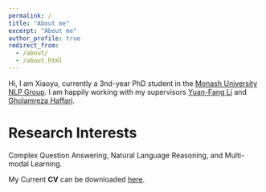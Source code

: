 ```yaml
---
permalink: /
title: "About me"
excerpt: "About me"
author_profile: true
redirect_from: 
  - /about/
  - /about.html
---
```


Hi, I am Xiaoyu, currently a 3nd-year PhD student in the [Monash University NLP Group](https://www.monash.edu/it/dsai/vision-language).
I am happily working with my supervisors [Yuan-Fang Li](https://users.monash.edu.au/~yli/) and [Gholamreza Haffari](https://users.monash.edu.au/~gholamrh/).

Research Interests
======
Complex Question Answering, Natural Language Reasoning, and Multi-modal Learning.

My Current **CV** can be downloaded [here](https://guoxiaoyu-gxy.github.io/files/Xiaoyu_Guo_CV.pdf).
